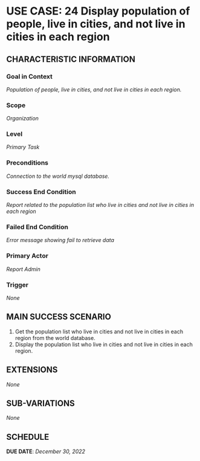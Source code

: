 # USE CASE: 24 Display population of people, live in cities, and not live in cities in each region

## CHARACTERISTIC INFORMATION

### Goal in Context

*Population of people, live in cities, and not live in cities in each region.*

### Scope

*Organization*

### Level

*Primary Task*

### Preconditions

*Connection to the world mysql database.*

### Success End Condition

*Report related to the population list who live in cities and not live in cities in each region*

### Failed End Condition

*Error message showing fail to retrieve data*

### Primary Actor

*Report Admin*

### Trigger

*None*

## MAIN SUCCESS SCENARIO

1. Get the population list who live in cities and not live in cities in each region from the world database.
2. Display the population list who live in cities and not live in cities in each region.

## EXTENSIONS

*None*

## SUB-VARIATIONS

*None*

## SCHEDULE

**DUE DATE**: *December 30, 2022*
